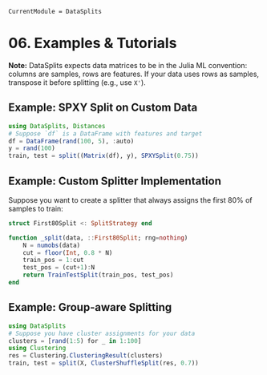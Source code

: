 ```@meta
CurrentModule = DataSplits
```

# 06. Examples & Tutorials

**Note:** DataSplits expects data matrices to be in the Julia ML convention: columns are samples, rows are features. If your data uses rows as samples, transpose it before splitting (e.g., use `X'`).

## Example: SPXY Split on Custom Data

```julia
using DataSplits, Distances
# Suppose `df` is a DataFrame with features and target
df = DataFrame(rand(100, 5), :auto)
y = rand(100)
train, test = split((Matrix(df), y), SPXYSplit(0.75))
```

## Example: Custom Splitter Implementation

Suppose you want to create a splitter that always assigns the first 80% of samples to train:

```julia
struct First80Split <: SplitStrategy end

function _split(data, ::First80Split; rng=nothing)
    N = numobs(data)
    cut = floor(Int, 0.8 * N)
    train_pos = 1:cut
    test_pos = (cut+1):N
    return TrainTestSplit(train_pos, test_pos)
end
```

## Example: Group-aware Splitting

```julia
using DataSplits
# Suppose you have cluster assignments for your data
clusters = [rand(1:5) for _ in 1:100]
using Clustering
res = Clustering.ClusteringResult(clusters)
train, test = split(X, ClusterShuffleSplit(res, 0.7))
```
